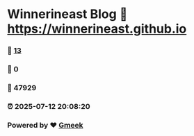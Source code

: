 # Winnerineast Blog :link: https://winnerineast.github.io 
### :page_facing_up: [13](https://winnerineast.github.io/tag.html) 
### :speech_balloon: 0 
### :hibiscus: 47929 
### :alarm_clock: 2025-07-12 20:08:20 
### Powered by :heart: [Gmeek](https://github.com/Meekdai/Gmeek)
